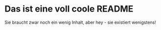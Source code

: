 # Das ist eine voll coole README
Sie braucht zwar noch ein wenig Inhalt, aber hey - sie existiert wenigstens!